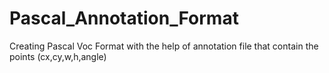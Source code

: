 # Pascal_Annotation_Format
Creating Pascal Voc Format with the help of annotation file that contain the points (cx,cy,w,h,angle)
